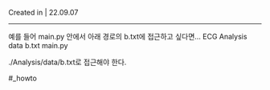 Created in | 22.09.07

---

예를 들어 main.py 안에서 아래 경로의 b.txt에 접근하고 싶다면...
	ECG
		Analysis
			data
				b.txt
			main.py

./Analysis/data/b.txt로 접근해야 한다.

#_howto